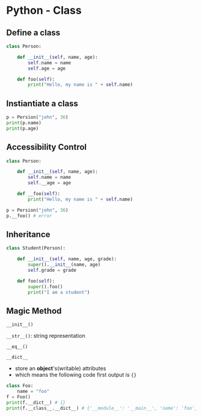 # Python - Class

## Define a class

```py
class Person:

    def __init__(self, name, age):
        self.name = name 
        self.age = age

    def foo(self):
        print("Hello, my name is " + self.name)

```

## Instiantiate a class

```py
p = Persion("john", 36)
print(p.name)
print(p.age)
```

## Accessibility Control

```py
class Person:

    def __init__(self, name, age):
        self.name = name 
        self.__age = age

    def __foo(self):
        print("Hello, my name is " + self.name)

p = Persion("john", 36)
p.__foo() # error
```

## Inheritance

```py
class Student(Person):

    def __init__(self, name, age, grade):
        super().__init__(name, age)
        self.grade = grade

    def foo(self):
        super().foo()
        print("I am a student")
```

## Magic Method

`__init__()`

`__str__()`: string representation

`__eq__()`

`__dict__`

- store an **object**'s(writable) attributes
- which means the following code first output is `{}`

```py
class Foo:
    name = "foo"
f = Foo()
print(f.__dict__) # {}
print(f.__class__.__dict__) # {'__module__': '__main__', 'name': 'foo', ...}
```


